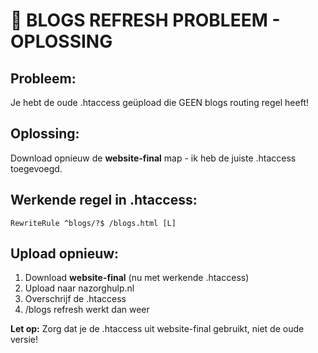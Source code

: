 # 🚨 BLOGS REFRESH PROBLEEM - OPLOSSING

## Probleem:
Je hebt de oude .htaccess geüpload die GEEN blogs routing regel heeft!

## Oplossing:
Download opnieuw de **website-final** map - ik heb de juiste .htaccess toegevoegd.

## Werkende regel in .htaccess:
```
RewriteRule ^blogs/?$ /blogs.html [L]
```

## Upload opnieuw:
1. Download **website-final** (nu met werkende .htaccess)
2. Upload naar nazorghulp.nl
3. Overschrijf de .htaccess
4. /blogs refresh werkt dan weer

**Let op:** Zorg dat je de .htaccess uit website-final gebruikt, niet de oude versie!